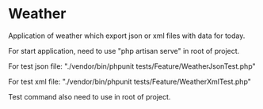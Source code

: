 # Weather
Application of weather which export json or xml files with data for today.

For start application, need to use "php artisan serve" in root of project.

For test json file:
"./vendor/bin/phpunit tests/Feature/WeatherJsonTest.php"

For test xml file:
"./vendor/bin/phpunit tests/Feature/WeatherXmlTest.php"

Test command also need to use in root of project.
